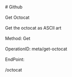 <br>#     Github</br>
<br>Get Octocat</br>
<br>Get the octocat as ASCII art</br>
<br>Method: Get</br>
<br>OperationID: meta/get-octocat</br>
<br>EndPoint:</br>
<br>/octocat</br>
